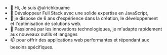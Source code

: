 - 👋 Hi, Je suis @ulrichkouame
- 👀 Développeur Full Stack avec une solide expertise en JavaScript,
- 🌱 je dispose de 6 ans d'expérience dans la création, le développement et l'optimisation de solutions web.
- 💞️ Passionné par les innovations technologiques, je m'adapte rapidement aux nouveaux outils et langages
- 📫 pour offrir des applications web performantes et répondant aux besoins spécifiques.

<!---
ulrichkouame/ulrichkouame is a ✨ special ✨ repository because its `README.md` (this file) appears on your GitHub profile.
You can click the Preview link to take a look at your changes.
--->
